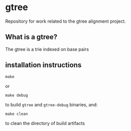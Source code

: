 # gtree
Repository for work related to the gtree alignment project.

## What is a gtree?
The gtree is a trie indexed on base pairs

## installation instructions

    make

or

    make debug

to build `gtree` and `gtree-debug` binaries, and:

    make clean

to clean the directory of build artifacts

